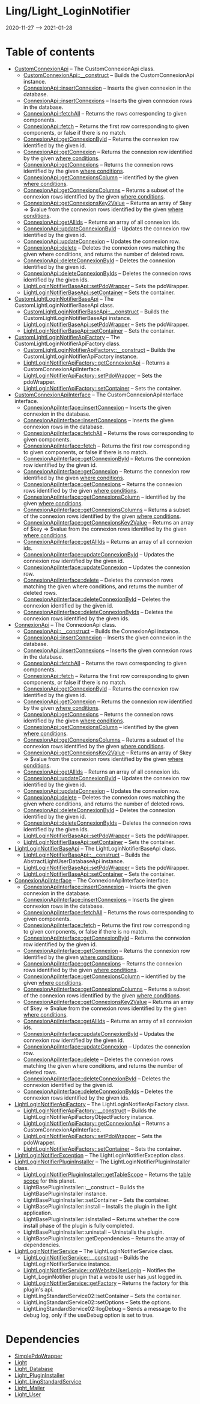 Ling/Light_LoginNotifier
================
2020-11-27 --> 2021-01-28




Table of contents
===========

- [CustomConnexionApi](https://github.com/lingtalfi/Light_LoginNotifier/blob/master/doc/api/Ling/Light_LoginNotifier/Api/Custom/Classes/CustomConnexionApi.md) &ndash; The CustomConnexionApi class.
    - [CustomConnexionApi::__construct](https://github.com/lingtalfi/Light_LoginNotifier/blob/master/doc/api/Ling/Light_LoginNotifier/Api/Custom/Classes/CustomConnexionApi/__construct.md) &ndash; Builds the CustomConnexionApi instance.
    - [ConnexionApi::insertConnexion](https://github.com/lingtalfi/Light_LoginNotifier/blob/master/doc/api/Ling/Light_LoginNotifier/Api/Generated/Classes/ConnexionApi/insertConnexion.md) &ndash; Inserts the given connexion in the database.
    - [ConnexionApi::insertConnexions](https://github.com/lingtalfi/Light_LoginNotifier/blob/master/doc/api/Ling/Light_LoginNotifier/Api/Generated/Classes/ConnexionApi/insertConnexions.md) &ndash; Inserts the given connexion rows in the database.
    - [ConnexionApi::fetchAll](https://github.com/lingtalfi/Light_LoginNotifier/blob/master/doc/api/Ling/Light_LoginNotifier/Api/Generated/Classes/ConnexionApi/fetchAll.md) &ndash; Returns the rows corresponding to given components.
    - [ConnexionApi::fetch](https://github.com/lingtalfi/Light_LoginNotifier/blob/master/doc/api/Ling/Light_LoginNotifier/Api/Generated/Classes/ConnexionApi/fetch.md) &ndash; Returns the first row corresponding to given components, or false if there is no match.
    - [ConnexionApi::getConnexionById](https://github.com/lingtalfi/Light_LoginNotifier/blob/master/doc/api/Ling/Light_LoginNotifier/Api/Generated/Classes/ConnexionApi/getConnexionById.md) &ndash; Returns the connexion row identified by the given id.
    - [ConnexionApi::getConnexion](https://github.com/lingtalfi/Light_LoginNotifier/blob/master/doc/api/Ling/Light_LoginNotifier/Api/Generated/Classes/ConnexionApi/getConnexion.md) &ndash; Returns the connexion row identified by the given [where conditions](https://github.com/lingtalfi/SimplePdoWrapper#the-where-conditions).
    - [ConnexionApi::getConnexions](https://github.com/lingtalfi/Light_LoginNotifier/blob/master/doc/api/Ling/Light_LoginNotifier/Api/Generated/Classes/ConnexionApi/getConnexions.md) &ndash; Returns the connexion rows identified by the given [where conditions](https://github.com/lingtalfi/SimplePdoWrapper#the-where-conditions).
    - [ConnexionApi::getConnexionsColumn](https://github.com/lingtalfi/Light_LoginNotifier/blob/master/doc/api/Ling/Light_LoginNotifier/Api/Generated/Classes/ConnexionApi/getConnexionsColumn.md) &ndash; identified by the given [where conditions](https://github.com/lingtalfi/SimplePdoWrapper#the-where-conditions).
    - [ConnexionApi::getConnexionsColumns](https://github.com/lingtalfi/Light_LoginNotifier/blob/master/doc/api/Ling/Light_LoginNotifier/Api/Generated/Classes/ConnexionApi/getConnexionsColumns.md) &ndash; Returns a subset of the connexion rows identified by the given [where conditions](https://github.com/lingtalfi/SimplePdoWrapper#the-where-conditions).
    - [ConnexionApi::getConnexionsKey2Value](https://github.com/lingtalfi/Light_LoginNotifier/blob/master/doc/api/Ling/Light_LoginNotifier/Api/Generated/Classes/ConnexionApi/getConnexionsKey2Value.md) &ndash; Returns an array of $key => $value from the connexion rows identified by the given [where conditions](https://github.com/lingtalfi/SimplePdoWrapper#the-where-conditions).
    - [ConnexionApi::getAllIds](https://github.com/lingtalfi/Light_LoginNotifier/blob/master/doc/api/Ling/Light_LoginNotifier/Api/Generated/Classes/ConnexionApi/getAllIds.md) &ndash; Returns an array of all connexion ids.
    - [ConnexionApi::updateConnexionById](https://github.com/lingtalfi/Light_LoginNotifier/blob/master/doc/api/Ling/Light_LoginNotifier/Api/Generated/Classes/ConnexionApi/updateConnexionById.md) &ndash; Updates the connexion row identified by the given id.
    - [ConnexionApi::updateConnexion](https://github.com/lingtalfi/Light_LoginNotifier/blob/master/doc/api/Ling/Light_LoginNotifier/Api/Generated/Classes/ConnexionApi/updateConnexion.md) &ndash; Updates the connexion row.
    - [ConnexionApi::delete](https://github.com/lingtalfi/Light_LoginNotifier/blob/master/doc/api/Ling/Light_LoginNotifier/Api/Generated/Classes/ConnexionApi/delete.md) &ndash; Deletes the connexion rows matching the given where conditions, and returns the number of deleted rows.
    - [ConnexionApi::deleteConnexionById](https://github.com/lingtalfi/Light_LoginNotifier/blob/master/doc/api/Ling/Light_LoginNotifier/Api/Generated/Classes/ConnexionApi/deleteConnexionById.md) &ndash; Deletes the connexion identified by the given id.
    - [ConnexionApi::deleteConnexionByIds](https://github.com/lingtalfi/Light_LoginNotifier/blob/master/doc/api/Ling/Light_LoginNotifier/Api/Generated/Classes/ConnexionApi/deleteConnexionByIds.md) &ndash; Deletes the connexion rows identified by the given ids.
    - [LightLoginNotifierBaseApi::setPdoWrapper](https://github.com/lingtalfi/Light_LoginNotifier/blob/master/doc/api/Ling/Light_LoginNotifier/Api/Generated/Classes/LightLoginNotifierBaseApi/setPdoWrapper.md) &ndash; Sets the pdoWrapper.
    - [LightLoginNotifierBaseApi::setContainer](https://github.com/lingtalfi/Light_LoginNotifier/blob/master/doc/api/Ling/Light_LoginNotifier/Api/Generated/Classes/LightLoginNotifierBaseApi/setContainer.md) &ndash; Sets the container.
- [CustomLightLoginNotifierBaseApi](https://github.com/lingtalfi/Light_LoginNotifier/blob/master/doc/api/Ling/Light_LoginNotifier/Api/Custom/Classes/CustomLightLoginNotifierBaseApi.md) &ndash; The CustomLightLoginNotifierBaseApi class.
    - [CustomLightLoginNotifierBaseApi::__construct](https://github.com/lingtalfi/Light_LoginNotifier/blob/master/doc/api/Ling/Light_LoginNotifier/Api/Custom/Classes/CustomLightLoginNotifierBaseApi/__construct.md) &ndash; Builds the CustomLightLoginNotifierBaseApi instance.
    - [LightLoginNotifierBaseApi::setPdoWrapper](https://github.com/lingtalfi/Light_LoginNotifier/blob/master/doc/api/Ling/Light_LoginNotifier/Api/Generated/Classes/LightLoginNotifierBaseApi/setPdoWrapper.md) &ndash; Sets the pdoWrapper.
    - [LightLoginNotifierBaseApi::setContainer](https://github.com/lingtalfi/Light_LoginNotifier/blob/master/doc/api/Ling/Light_LoginNotifier/Api/Generated/Classes/LightLoginNotifierBaseApi/setContainer.md) &ndash; Sets the container.
- [CustomLightLoginNotifierApiFactory](https://github.com/lingtalfi/Light_LoginNotifier/blob/master/doc/api/Ling/Light_LoginNotifier/Api/Custom/CustomLightLoginNotifierApiFactory.md) &ndash; The CustomLightLoginNotifierApiFactory class.
    - [CustomLightLoginNotifierApiFactory::__construct](https://github.com/lingtalfi/Light_LoginNotifier/blob/master/doc/api/Ling/Light_LoginNotifier/Api/Custom/CustomLightLoginNotifierApiFactory/__construct.md) &ndash; Builds the CustomLightLoginNotifierApiFactory instance.
    - [LightLoginNotifierApiFactory::getConnexionApi](https://github.com/lingtalfi/Light_LoginNotifier/blob/master/doc/api/Ling/Light_LoginNotifier/Api/Generated/LightLoginNotifierApiFactory/getConnexionApi.md) &ndash; Returns a CustomConnexionApiInterface.
    - [LightLoginNotifierApiFactory::setPdoWrapper](https://github.com/lingtalfi/Light_LoginNotifier/blob/master/doc/api/Ling/Light_LoginNotifier/Api/Generated/LightLoginNotifierApiFactory/setPdoWrapper.md) &ndash; Sets the pdoWrapper.
    - [LightLoginNotifierApiFactory::setContainer](https://github.com/lingtalfi/Light_LoginNotifier/blob/master/doc/api/Ling/Light_LoginNotifier/Api/Generated/LightLoginNotifierApiFactory/setContainer.md) &ndash; Sets the container.
- [CustomConnexionApiInterface](https://github.com/lingtalfi/Light_LoginNotifier/blob/master/doc/api/Ling/Light_LoginNotifier/Api/Custom/Interfaces/CustomConnexionApiInterface.md) &ndash; The CustomConnexionApiInterface interface.
    - [ConnexionApiInterface::insertConnexion](https://github.com/lingtalfi/Light_LoginNotifier/blob/master/doc/api/Ling/Light_LoginNotifier/Api/Generated/Interfaces/ConnexionApiInterface/insertConnexion.md) &ndash; Inserts the given connexion in the database.
    - [ConnexionApiInterface::insertConnexions](https://github.com/lingtalfi/Light_LoginNotifier/blob/master/doc/api/Ling/Light_LoginNotifier/Api/Generated/Interfaces/ConnexionApiInterface/insertConnexions.md) &ndash; Inserts the given connexion rows in the database.
    - [ConnexionApiInterface::fetchAll](https://github.com/lingtalfi/Light_LoginNotifier/blob/master/doc/api/Ling/Light_LoginNotifier/Api/Generated/Interfaces/ConnexionApiInterface/fetchAll.md) &ndash; Returns the rows corresponding to given components.
    - [ConnexionApiInterface::fetch](https://github.com/lingtalfi/Light_LoginNotifier/blob/master/doc/api/Ling/Light_LoginNotifier/Api/Generated/Interfaces/ConnexionApiInterface/fetch.md) &ndash; Returns the first row corresponding to given components, or false if there is no match.
    - [ConnexionApiInterface::getConnexionById](https://github.com/lingtalfi/Light_LoginNotifier/blob/master/doc/api/Ling/Light_LoginNotifier/Api/Generated/Interfaces/ConnexionApiInterface/getConnexionById.md) &ndash; Returns the connexion row identified by the given id.
    - [ConnexionApiInterface::getConnexion](https://github.com/lingtalfi/Light_LoginNotifier/blob/master/doc/api/Ling/Light_LoginNotifier/Api/Generated/Interfaces/ConnexionApiInterface/getConnexion.md) &ndash; Returns the connexion row identified by the given [where conditions](https://github.com/lingtalfi/SimplePdoWrapper#the-where-conditions).
    - [ConnexionApiInterface::getConnexions](https://github.com/lingtalfi/Light_LoginNotifier/blob/master/doc/api/Ling/Light_LoginNotifier/Api/Generated/Interfaces/ConnexionApiInterface/getConnexions.md) &ndash; Returns the connexion rows identified by the given [where conditions](https://github.com/lingtalfi/SimplePdoWrapper#the-where-conditions).
    - [ConnexionApiInterface::getConnexionsColumn](https://github.com/lingtalfi/Light_LoginNotifier/blob/master/doc/api/Ling/Light_LoginNotifier/Api/Generated/Interfaces/ConnexionApiInterface/getConnexionsColumn.md) &ndash; identified by the given [where conditions](https://github.com/lingtalfi/SimplePdoWrapper#the-where-conditions).
    - [ConnexionApiInterface::getConnexionsColumns](https://github.com/lingtalfi/Light_LoginNotifier/blob/master/doc/api/Ling/Light_LoginNotifier/Api/Generated/Interfaces/ConnexionApiInterface/getConnexionsColumns.md) &ndash; Returns a subset of the connexion rows identified by the given [where conditions](https://github.com/lingtalfi/SimplePdoWrapper#the-where-conditions).
    - [ConnexionApiInterface::getConnexionsKey2Value](https://github.com/lingtalfi/Light_LoginNotifier/blob/master/doc/api/Ling/Light_LoginNotifier/Api/Generated/Interfaces/ConnexionApiInterface/getConnexionsKey2Value.md) &ndash; Returns an array of $key => $value from the connexion rows identified by the given [where conditions](https://github.com/lingtalfi/SimplePdoWrapper#the-where-conditions).
    - [ConnexionApiInterface::getAllIds](https://github.com/lingtalfi/Light_LoginNotifier/blob/master/doc/api/Ling/Light_LoginNotifier/Api/Generated/Interfaces/ConnexionApiInterface/getAllIds.md) &ndash; Returns an array of all connexion ids.
    - [ConnexionApiInterface::updateConnexionById](https://github.com/lingtalfi/Light_LoginNotifier/blob/master/doc/api/Ling/Light_LoginNotifier/Api/Generated/Interfaces/ConnexionApiInterface/updateConnexionById.md) &ndash; Updates the connexion row identified by the given id.
    - [ConnexionApiInterface::updateConnexion](https://github.com/lingtalfi/Light_LoginNotifier/blob/master/doc/api/Ling/Light_LoginNotifier/Api/Generated/Interfaces/ConnexionApiInterface/updateConnexion.md) &ndash; Updates the connexion row.
    - [ConnexionApiInterface::delete](https://github.com/lingtalfi/Light_LoginNotifier/blob/master/doc/api/Ling/Light_LoginNotifier/Api/Generated/Interfaces/ConnexionApiInterface/delete.md) &ndash; Deletes the connexion rows matching the given where conditions, and returns the number of deleted rows.
    - [ConnexionApiInterface::deleteConnexionById](https://github.com/lingtalfi/Light_LoginNotifier/blob/master/doc/api/Ling/Light_LoginNotifier/Api/Generated/Interfaces/ConnexionApiInterface/deleteConnexionById.md) &ndash; Deletes the connexion identified by the given id.
    - [ConnexionApiInterface::deleteConnexionByIds](https://github.com/lingtalfi/Light_LoginNotifier/blob/master/doc/api/Ling/Light_LoginNotifier/Api/Generated/Interfaces/ConnexionApiInterface/deleteConnexionByIds.md) &ndash; Deletes the connexion rows identified by the given ids.
- [ConnexionApi](https://github.com/lingtalfi/Light_LoginNotifier/blob/master/doc/api/Ling/Light_LoginNotifier/Api/Generated/Classes/ConnexionApi.md) &ndash; The ConnexionApi class.
    - [ConnexionApi::__construct](https://github.com/lingtalfi/Light_LoginNotifier/blob/master/doc/api/Ling/Light_LoginNotifier/Api/Generated/Classes/ConnexionApi/__construct.md) &ndash; Builds the ConnexionApi instance.
    - [ConnexionApi::insertConnexion](https://github.com/lingtalfi/Light_LoginNotifier/blob/master/doc/api/Ling/Light_LoginNotifier/Api/Generated/Classes/ConnexionApi/insertConnexion.md) &ndash; Inserts the given connexion in the database.
    - [ConnexionApi::insertConnexions](https://github.com/lingtalfi/Light_LoginNotifier/blob/master/doc/api/Ling/Light_LoginNotifier/Api/Generated/Classes/ConnexionApi/insertConnexions.md) &ndash; Inserts the given connexion rows in the database.
    - [ConnexionApi::fetchAll](https://github.com/lingtalfi/Light_LoginNotifier/blob/master/doc/api/Ling/Light_LoginNotifier/Api/Generated/Classes/ConnexionApi/fetchAll.md) &ndash; Returns the rows corresponding to given components.
    - [ConnexionApi::fetch](https://github.com/lingtalfi/Light_LoginNotifier/blob/master/doc/api/Ling/Light_LoginNotifier/Api/Generated/Classes/ConnexionApi/fetch.md) &ndash; Returns the first row corresponding to given components, or false if there is no match.
    - [ConnexionApi::getConnexionById](https://github.com/lingtalfi/Light_LoginNotifier/blob/master/doc/api/Ling/Light_LoginNotifier/Api/Generated/Classes/ConnexionApi/getConnexionById.md) &ndash; Returns the connexion row identified by the given id.
    - [ConnexionApi::getConnexion](https://github.com/lingtalfi/Light_LoginNotifier/blob/master/doc/api/Ling/Light_LoginNotifier/Api/Generated/Classes/ConnexionApi/getConnexion.md) &ndash; Returns the connexion row identified by the given [where conditions](https://github.com/lingtalfi/SimplePdoWrapper#the-where-conditions).
    - [ConnexionApi::getConnexions](https://github.com/lingtalfi/Light_LoginNotifier/blob/master/doc/api/Ling/Light_LoginNotifier/Api/Generated/Classes/ConnexionApi/getConnexions.md) &ndash; Returns the connexion rows identified by the given [where conditions](https://github.com/lingtalfi/SimplePdoWrapper#the-where-conditions).
    - [ConnexionApi::getConnexionsColumn](https://github.com/lingtalfi/Light_LoginNotifier/blob/master/doc/api/Ling/Light_LoginNotifier/Api/Generated/Classes/ConnexionApi/getConnexionsColumn.md) &ndash; identified by the given [where conditions](https://github.com/lingtalfi/SimplePdoWrapper#the-where-conditions).
    - [ConnexionApi::getConnexionsColumns](https://github.com/lingtalfi/Light_LoginNotifier/blob/master/doc/api/Ling/Light_LoginNotifier/Api/Generated/Classes/ConnexionApi/getConnexionsColumns.md) &ndash; Returns a subset of the connexion rows identified by the given [where conditions](https://github.com/lingtalfi/SimplePdoWrapper#the-where-conditions).
    - [ConnexionApi::getConnexionsKey2Value](https://github.com/lingtalfi/Light_LoginNotifier/blob/master/doc/api/Ling/Light_LoginNotifier/Api/Generated/Classes/ConnexionApi/getConnexionsKey2Value.md) &ndash; Returns an array of $key => $value from the connexion rows identified by the given [where conditions](https://github.com/lingtalfi/SimplePdoWrapper#the-where-conditions).
    - [ConnexionApi::getAllIds](https://github.com/lingtalfi/Light_LoginNotifier/blob/master/doc/api/Ling/Light_LoginNotifier/Api/Generated/Classes/ConnexionApi/getAllIds.md) &ndash; Returns an array of all connexion ids.
    - [ConnexionApi::updateConnexionById](https://github.com/lingtalfi/Light_LoginNotifier/blob/master/doc/api/Ling/Light_LoginNotifier/Api/Generated/Classes/ConnexionApi/updateConnexionById.md) &ndash; Updates the connexion row identified by the given id.
    - [ConnexionApi::updateConnexion](https://github.com/lingtalfi/Light_LoginNotifier/blob/master/doc/api/Ling/Light_LoginNotifier/Api/Generated/Classes/ConnexionApi/updateConnexion.md) &ndash; Updates the connexion row.
    - [ConnexionApi::delete](https://github.com/lingtalfi/Light_LoginNotifier/blob/master/doc/api/Ling/Light_LoginNotifier/Api/Generated/Classes/ConnexionApi/delete.md) &ndash; Deletes the connexion rows matching the given where conditions, and returns the number of deleted rows.
    - [ConnexionApi::deleteConnexionById](https://github.com/lingtalfi/Light_LoginNotifier/blob/master/doc/api/Ling/Light_LoginNotifier/Api/Generated/Classes/ConnexionApi/deleteConnexionById.md) &ndash; Deletes the connexion identified by the given id.
    - [ConnexionApi::deleteConnexionByIds](https://github.com/lingtalfi/Light_LoginNotifier/blob/master/doc/api/Ling/Light_LoginNotifier/Api/Generated/Classes/ConnexionApi/deleteConnexionByIds.md) &ndash; Deletes the connexion rows identified by the given ids.
    - [LightLoginNotifierBaseApi::setPdoWrapper](https://github.com/lingtalfi/Light_LoginNotifier/blob/master/doc/api/Ling/Light_LoginNotifier/Api/Generated/Classes/LightLoginNotifierBaseApi/setPdoWrapper.md) &ndash; Sets the pdoWrapper.
    - [LightLoginNotifierBaseApi::setContainer](https://github.com/lingtalfi/Light_LoginNotifier/blob/master/doc/api/Ling/Light_LoginNotifier/Api/Generated/Classes/LightLoginNotifierBaseApi/setContainer.md) &ndash; Sets the container.
- [LightLoginNotifierBaseApi](https://github.com/lingtalfi/Light_LoginNotifier/blob/master/doc/api/Ling/Light_LoginNotifier/Api/Generated/Classes/LightLoginNotifierBaseApi.md) &ndash; The LightLoginNotifierBaseApi class.
    - [LightLoginNotifierBaseApi::__construct](https://github.com/lingtalfi/Light_LoginNotifier/blob/master/doc/api/Ling/Light_LoginNotifier/Api/Generated/Classes/LightLoginNotifierBaseApi/__construct.md) &ndash; Builds the AbstractLightUserDatabaseApi instance.
    - [LightLoginNotifierBaseApi::setPdoWrapper](https://github.com/lingtalfi/Light_LoginNotifier/blob/master/doc/api/Ling/Light_LoginNotifier/Api/Generated/Classes/LightLoginNotifierBaseApi/setPdoWrapper.md) &ndash; Sets the pdoWrapper.
    - [LightLoginNotifierBaseApi::setContainer](https://github.com/lingtalfi/Light_LoginNotifier/blob/master/doc/api/Ling/Light_LoginNotifier/Api/Generated/Classes/LightLoginNotifierBaseApi/setContainer.md) &ndash; Sets the container.
- [ConnexionApiInterface](https://github.com/lingtalfi/Light_LoginNotifier/blob/master/doc/api/Ling/Light_LoginNotifier/Api/Generated/Interfaces/ConnexionApiInterface.md) &ndash; The ConnexionApiInterface interface.
    - [ConnexionApiInterface::insertConnexion](https://github.com/lingtalfi/Light_LoginNotifier/blob/master/doc/api/Ling/Light_LoginNotifier/Api/Generated/Interfaces/ConnexionApiInterface/insertConnexion.md) &ndash; Inserts the given connexion in the database.
    - [ConnexionApiInterface::insertConnexions](https://github.com/lingtalfi/Light_LoginNotifier/blob/master/doc/api/Ling/Light_LoginNotifier/Api/Generated/Interfaces/ConnexionApiInterface/insertConnexions.md) &ndash; Inserts the given connexion rows in the database.
    - [ConnexionApiInterface::fetchAll](https://github.com/lingtalfi/Light_LoginNotifier/blob/master/doc/api/Ling/Light_LoginNotifier/Api/Generated/Interfaces/ConnexionApiInterface/fetchAll.md) &ndash; Returns the rows corresponding to given components.
    - [ConnexionApiInterface::fetch](https://github.com/lingtalfi/Light_LoginNotifier/blob/master/doc/api/Ling/Light_LoginNotifier/Api/Generated/Interfaces/ConnexionApiInterface/fetch.md) &ndash; Returns the first row corresponding to given components, or false if there is no match.
    - [ConnexionApiInterface::getConnexionById](https://github.com/lingtalfi/Light_LoginNotifier/blob/master/doc/api/Ling/Light_LoginNotifier/Api/Generated/Interfaces/ConnexionApiInterface/getConnexionById.md) &ndash; Returns the connexion row identified by the given id.
    - [ConnexionApiInterface::getConnexion](https://github.com/lingtalfi/Light_LoginNotifier/blob/master/doc/api/Ling/Light_LoginNotifier/Api/Generated/Interfaces/ConnexionApiInterface/getConnexion.md) &ndash; Returns the connexion row identified by the given [where conditions](https://github.com/lingtalfi/SimplePdoWrapper#the-where-conditions).
    - [ConnexionApiInterface::getConnexions](https://github.com/lingtalfi/Light_LoginNotifier/blob/master/doc/api/Ling/Light_LoginNotifier/Api/Generated/Interfaces/ConnexionApiInterface/getConnexions.md) &ndash; Returns the connexion rows identified by the given [where conditions](https://github.com/lingtalfi/SimplePdoWrapper#the-where-conditions).
    - [ConnexionApiInterface::getConnexionsColumn](https://github.com/lingtalfi/Light_LoginNotifier/blob/master/doc/api/Ling/Light_LoginNotifier/Api/Generated/Interfaces/ConnexionApiInterface/getConnexionsColumn.md) &ndash; identified by the given [where conditions](https://github.com/lingtalfi/SimplePdoWrapper#the-where-conditions).
    - [ConnexionApiInterface::getConnexionsColumns](https://github.com/lingtalfi/Light_LoginNotifier/blob/master/doc/api/Ling/Light_LoginNotifier/Api/Generated/Interfaces/ConnexionApiInterface/getConnexionsColumns.md) &ndash; Returns a subset of the connexion rows identified by the given [where conditions](https://github.com/lingtalfi/SimplePdoWrapper#the-where-conditions).
    - [ConnexionApiInterface::getConnexionsKey2Value](https://github.com/lingtalfi/Light_LoginNotifier/blob/master/doc/api/Ling/Light_LoginNotifier/Api/Generated/Interfaces/ConnexionApiInterface/getConnexionsKey2Value.md) &ndash; Returns an array of $key => $value from the connexion rows identified by the given [where conditions](https://github.com/lingtalfi/SimplePdoWrapper#the-where-conditions).
    - [ConnexionApiInterface::getAllIds](https://github.com/lingtalfi/Light_LoginNotifier/blob/master/doc/api/Ling/Light_LoginNotifier/Api/Generated/Interfaces/ConnexionApiInterface/getAllIds.md) &ndash; Returns an array of all connexion ids.
    - [ConnexionApiInterface::updateConnexionById](https://github.com/lingtalfi/Light_LoginNotifier/blob/master/doc/api/Ling/Light_LoginNotifier/Api/Generated/Interfaces/ConnexionApiInterface/updateConnexionById.md) &ndash; Updates the connexion row identified by the given id.
    - [ConnexionApiInterface::updateConnexion](https://github.com/lingtalfi/Light_LoginNotifier/blob/master/doc/api/Ling/Light_LoginNotifier/Api/Generated/Interfaces/ConnexionApiInterface/updateConnexion.md) &ndash; Updates the connexion row.
    - [ConnexionApiInterface::delete](https://github.com/lingtalfi/Light_LoginNotifier/blob/master/doc/api/Ling/Light_LoginNotifier/Api/Generated/Interfaces/ConnexionApiInterface/delete.md) &ndash; Deletes the connexion rows matching the given where conditions, and returns the number of deleted rows.
    - [ConnexionApiInterface::deleteConnexionById](https://github.com/lingtalfi/Light_LoginNotifier/blob/master/doc/api/Ling/Light_LoginNotifier/Api/Generated/Interfaces/ConnexionApiInterface/deleteConnexionById.md) &ndash; Deletes the connexion identified by the given id.
    - [ConnexionApiInterface::deleteConnexionByIds](https://github.com/lingtalfi/Light_LoginNotifier/blob/master/doc/api/Ling/Light_LoginNotifier/Api/Generated/Interfaces/ConnexionApiInterface/deleteConnexionByIds.md) &ndash; Deletes the connexion rows identified by the given ids.
- [LightLoginNotifierApiFactory](https://github.com/lingtalfi/Light_LoginNotifier/blob/master/doc/api/Ling/Light_LoginNotifier/Api/Generated/LightLoginNotifierApiFactory.md) &ndash; The LightLoginNotifierApiFactory class.
    - [LightLoginNotifierApiFactory::__construct](https://github.com/lingtalfi/Light_LoginNotifier/blob/master/doc/api/Ling/Light_LoginNotifier/Api/Generated/LightLoginNotifierApiFactory/__construct.md) &ndash; Builds the LightLoginNotifierApiFactoryObjectFactory instance.
    - [LightLoginNotifierApiFactory::getConnexionApi](https://github.com/lingtalfi/Light_LoginNotifier/blob/master/doc/api/Ling/Light_LoginNotifier/Api/Generated/LightLoginNotifierApiFactory/getConnexionApi.md) &ndash; Returns a CustomConnexionApiInterface.
    - [LightLoginNotifierApiFactory::setPdoWrapper](https://github.com/lingtalfi/Light_LoginNotifier/blob/master/doc/api/Ling/Light_LoginNotifier/Api/Generated/LightLoginNotifierApiFactory/setPdoWrapper.md) &ndash; Sets the pdoWrapper.
    - [LightLoginNotifierApiFactory::setContainer](https://github.com/lingtalfi/Light_LoginNotifier/blob/master/doc/api/Ling/Light_LoginNotifier/Api/Generated/LightLoginNotifierApiFactory/setContainer.md) &ndash; Sets the container.
- [LightLoginNotifierException](https://github.com/lingtalfi/Light_LoginNotifier/blob/master/doc/api/Ling/Light_LoginNotifier/Exception/LightLoginNotifierException.md) &ndash; The LightLoginNotifierException class.
- [LightLoginNotifierPluginInstaller](https://github.com/lingtalfi/Light_LoginNotifier/blob/master/doc/api/Ling/Light_LoginNotifier/Light_PluginInstaller/LightLoginNotifierPluginInstaller.md) &ndash; The LightLoginNotifierPluginInstaller class.
    - [LightLoginNotifierPluginInstaller::getTableScope](https://github.com/lingtalfi/Light_LoginNotifier/blob/master/doc/api/Ling/Light_LoginNotifier/Light_PluginInstaller/LightLoginNotifierPluginInstaller/getTableScope.md) &ndash; Returns the [table scope](https://github.com/lingtalfi/TheBar/blob/master/discussions/table-scope.md) for this planet.
    - LightBasePluginInstaller::__construct &ndash; Builds the LightBasePluginInstaller instance.
    - LightBasePluginInstaller::setContainer &ndash; Sets the container.
    - LightBasePluginInstaller::install &ndash; Installs the plugin in the light application.
    - LightBasePluginInstaller::isInstalled &ndash; Returns whether the core install phase of the plugin is fully completed.
    - LightBasePluginInstaller::uninstall &ndash; Uninstalls the plugin.
    - LightBasePluginInstaller::getDependencies &ndash; Returns the array of dependencies.
- [LightLoginNotifierService](https://github.com/lingtalfi/Light_LoginNotifier/blob/master/doc/api/Ling/Light_LoginNotifier/Service/LightLoginNotifierService.md) &ndash; The LightLoginNotifierService class.
    - [LightLoginNotifierService::__construct](https://github.com/lingtalfi/Light_LoginNotifier/blob/master/doc/api/Ling/Light_LoginNotifier/Service/LightLoginNotifierService/__construct.md) &ndash; Builds the LightLoginNotifierService instance.
    - [LightLoginNotifierService::onWebsiteUserLogin](https://github.com/lingtalfi/Light_LoginNotifier/blob/master/doc/api/Ling/Light_LoginNotifier/Service/LightLoginNotifierService/onWebsiteUserLogin.md) &ndash; Notifies the Light_LoginNotifier plugin that a website user has just logged in.
    - [LightLoginNotifierService::getFactory](https://github.com/lingtalfi/Light_LoginNotifier/blob/master/doc/api/Ling/Light_LoginNotifier/Service/LightLoginNotifierService/getFactory.md) &ndash; Returns the factory for this plugin's api.
    - LightLingStandardService02::setContainer &ndash; Sets the container.
    - LightLingStandardService02::setOptions &ndash; Sets the options.
    - LightLingStandardService02::logDebug &ndash; Sends a message to the debug log, only if the useDebug option is set to true.


Dependencies
============
- [SimplePdoWrapper](https://github.com/lingtalfi/SimplePdoWrapper)
- [Light](https://github.com/lingtalfi/Light)
- [Light_Database](https://github.com/lingtalfi/Light_Database)
- [Light_PluginInstaller](https://github.com/lingtalfi/Light_PluginInstaller)
- [Light_LingStandardService](https://github.com/lingtalfi/Light_LingStandardService)
- [Light_Mailer](https://github.com/lingtalfi/Light_Mailer)
- [Light_User](https://github.com/lingtalfi/Light_User)


